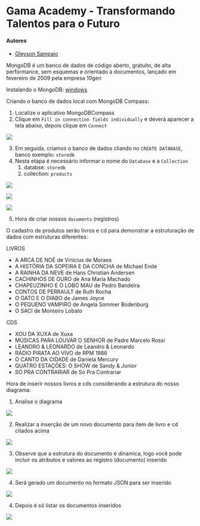 # Gama Academy - Transformando Talentos para o Futuro

#### Autores
- [Gleyson Sampaio](https://github.com/gleyson-gama)

MongoDB é um banco de dados de código aberto, gratuito, de alta performance, sem esquemas e orientado à documentos, lançado em fevereiro de 2009 pela empresa 10gen


Instalando o MongoDB: 
[windows](https://github.com/educacao-gama/tutoriais/tree/main/mongodb/windows)

Criando o banco de dados local com MongoDB Compass:
1. Localize o aplicativo MongoDBCompass
2. Clique em `Fill in connection fields individually` e deverá aparecer a tela abaixo, depois clique em `Connect`

![](https://github.com/educacao-gama/tutoriais/blob/main/mongodb/compass/connect.png)

3. Em seguida, criamos o banco de dados cliando no `CREATE DATABASE`, banco exemplo: `storedb`
4. Nesta etapa é necessário informar o nome do `Database` e a `Collection`
    1. databse: `storedb`
    2. collection: `products`

![](https://github.com/educacao-gama/tutoriais/blob/main/mongodb/compass/database.png)

![](https://github.com/educacao-gama/tutoriais/blob/main/mongodb/compass/collections.png)

![](https://github.com/educacao-gama/tutoriais/blob/main/mongodb/compass/sobre.png)

5. Hora de criar nossos `documents` (registros)

O cadastro de produtos serão livros e cd para demonstrar a estruturação de dados com estruturas diferentes:

LIVROS

* A ARCA DE NOÉ de Vinícius de Moraes
* A HISTÓRIA DA SOPEIRA E DA CONCHA de Michael Ende
* A RAINHA DA NEVE de Hans Christian Andersen
* CACHINHOS DE OURO de Ana Maria Machado
* CHAPEUZINHO E O LOBO MAU de Pedro Bandeira
* CONTOS DE PERRAULT de Ruth Rocha
* O GATO E O DIABO de James Joyce
* O PEQUENO VAMPIRO de Angela Sommer Bodenburg
* O SACI de Monteiro Lobato

CDS

* XOU DA XUXA de Xuxa
* MÚSICAS PARA LOUVAR O SENHOR	de Padre Marcelo Rossi
* LEANDRO & LEONARDO de Leandro & Leonardo
* RÁDIO PIRATA AO VIVO	de RPM	1986
* O CANTO DA CIDADE	de Daniela Mercury
* QUATRO ESTAÇÕES: O SHOW de Sandy & Junior
* SÓ PRA CONTRARIAR	de Só Pra Contrariar

Hora de inserir nossos livros e cds considerando a estrutura do nosso diagrama:

1. Analise o diagrama

![](https://github.com/educacao-gama/tutoriais/blob/main/mongodb/compass/diagrama.png)

2. Realizar a inserção de um novo documento para item de livro e cd citados acima

![](https://github.com/educacao-gama/tutoriais/blob/main/mongodb/compass/insert.png)

3. Observe que a estrutura do documento é dinamica, logo você pode incluir os atributos e valores ao registro (documento) inserido

![](https://github.com/educacao-gama/tutoriais/blob/main/mongodb/compass/book.png)

4. Será gerado um documento no formato JSON para ser inserido

![](https://github.com/educacao-gama/tutoriais/blob/main/mongodb/compass/book_json.png)

4. Depois é só listar os documentos inseridos

![](https://github.com/educacao-gama/tutoriais/blob/main/mongodb/compass/products.png)




